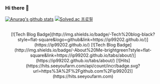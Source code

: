 ### Hi there 👋

[![Anurag's github stats](https://github-readme-stats.vercel.app/api?username=ip99202&theme=onedark)](https://github.com/anuraghazra/github-readme-stats)
[![Solved.ac 프로필](http://mazassumnida.wtf/api/v2/generate_badge?boj=ip99202)](https://solved.ac/ip99202)


<div align=center>
  
[](https://img.shields.io/badge/-Java-555555?logo=Java)
[](https://img.shields.io/badge/-Spring-white?logo=Spring)
[](https://img.shields.io/badge/-JPA-white?logo=Spring)
[](https://img.shields.io/badge/-Vue.js-white?logo=Vue.js)

  
<br>
[![Tech Blog Badge](http://img.shields.io/badge/-Tech%20blog-black?style=flat-square&logo=github&link=https://ip99202.github.io/)](https://ip99202.github.io/)
[![Tech Blog Badge](http://img.shields.io/badge/-About%20Me-brightgreen?style=flat-square&link=https://ip99202.github.io/tabs/about/)](https://ip99202.github.io/tabs/about/)
[![Hits](https://hits.seeyoufarm.com/api/count/incr/badge.svg?url=https%3A%2F%2Fgithub.com%2Fip99202)](https://hits.seeyoufarm.com) 


</div>


<!--
**ip99202/ip99202** is a ✨ _special_ ✨ repository because its `README.md` (this file) appears on your GitHub profile.

Here are some ideas to get you started:

- 🔭 I’m currently working on ...
- 🌱 I’m currently learning ...
- 👯 I’m looking to collaborate on ...
- 🤔 I’m looking for help with ...
- 💬 Ask me about ...
- 📫 How to reach me: ...
- 😄 Pronouns: ...
- ⚡ Fun fact: ...
-->
